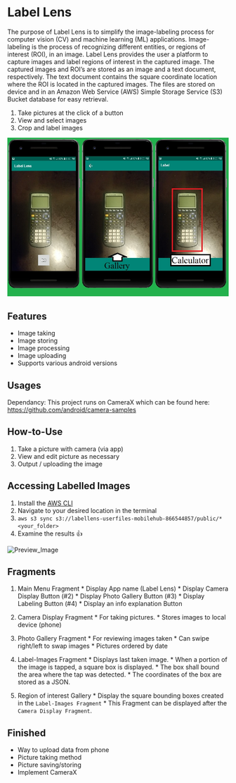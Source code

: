 # Label Lens

The purpose of Label Lens is to simplify the image-labeling process for computer vision (CV) and machine learning (ML) applications. Image-labeling is the process of recognizing different entities, or regions of interest (ROI), in an image. Label Lens provides the user a platform to capture images and label regions of interest in the captured image. The captured images and ROI’s are stored as an image and a text document, respectively. The text document contains the square coordinate location where the ROI is located in the captured images. The files are stored on device and in an Amazon Web Service (AWS) Simple Storage Service (S3) Bucket database for easy retrieval. 
  1. Take pictures at the click of a button
  2. View and select images
  3. Crop and label images
  
  ![Preview_Image](https://github.com/dannypadilla/label-lens/blob/gallery/P.jpg)

## Features
- Image taking
- Image storing
- Image processing
- Image uploading
- Supports various android versions

## Usages
Dependancy: This project runs on CameraX which can be found here: https://github.com/android/camera-samples

## How-to-Use
  1. Take a picture with camera (via app)
  2. View and edit picture as necessary
  3. Output / uploading the image

## Accessing Labelled Images
  1. Install the [AWS CLI](https://docs.aws.amazon.com/cli/latest/userguide/install-cliv2-linux-mac.html#cliv2-linux--mac-prereq)
  2. Navigate to your desired location in the terminal
  3. `aws s3 sync s3://labellens-userfiles-mobilehub-866544857/public/* <your_folder>`
  4. Examine the results 👍

  ![Preview_Image](https://labellens-userfiles-mobilehub-866544857.s3-us-west-2.amazonaws.com/public/Screen+Shot+2019-12-13+at+4.32.39+PM.png)

## Fragments
  1. Main Menu Fragment
    * Display App name (Label Lens)
    * Display Camera Display Button (#2)
    * Display Photo Gallery Button (#3)
    * Display Labeling Button (#4)
    * Display an info explanation Button

  2. Camera Display Fragment
    * For taking pictures.
    * Stores images to local device (phone)

  3. Photo Gallery Fragment
    * For reviewing images taken
    * Can swipe right/left to swap images
    * Pictures ordered by date

  4. Label-Images Fragment
    * Displays last taken image.
    * When a portion of the image is tapped, a square box is displayed.
    * The box shall bound the area where the tap was detected.
    * The coordinates of the box are stored as a JSON.

  5. Region of interest Gallery
    * Display the square bounding boxes created in the `Label-Images Fragment`
    * This Fragment can be displayed after the `Camera Display Fragment`.

## Finished
  - Way to upload data from phone
  - Picture taking method
  - Picture saving/storing
  - Implement CameraX
